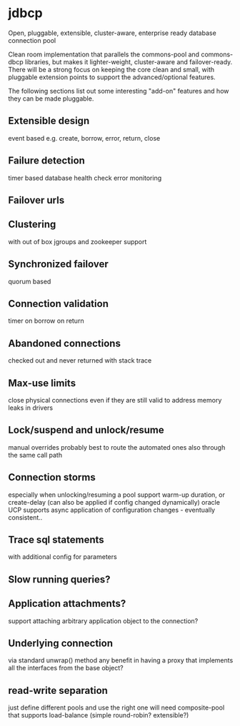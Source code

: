 jdbcp
=====

Open, pluggable, extensible, cluster-aware, enterprise ready database connection pool

Clean room implementation that parallels the commons-pool and commons-dbcp libraries, but makes it lighter-weight, cluster-aware and failover-ready. There will be a strong focus on keeping the core clean and small, with pluggable extension points to support the advanced/optional features.

The following sections list out some interesting "add-on" features and how they can be made pluggable.

## Extensible design
event based e.g. create, borrow, error, return, close

## Failure detection
timer based database health check
error monitoring

## Failover urls

## Clustering
with out of box jgroups and zookeeper support

## Synchronized failover
quorum based

## Connection validation
timer
on borrow
on return

## Abandoned connections
checked out and never returned
with stack trace

## Max-use limits
close physical connections even if they are still valid
to address memory leaks in drivers

## Lock/suspend and unlock/resume
manual overrides
probably best to route the automated ones also through the same call path

## Connection storms
especially when unlocking/resuming a pool
support warm-up duration, or create-delay (can also be applied if config changed dynamically)
oracle UCP supports async application of configuration changes - eventually consistent..

## Trace sql statements
with additional config for parameters

## Slow running queries?

## Application attachments?
support attaching arbitrary application object to the connection?

## Underlying connection
via standard unwrap() method
any benefit in having a proxy that implements all the interfaces from the base object?

## read-write separation
just define different pools and use the right one
will need composite-pool that supports load-balance (simple round-robin? extensible?)

